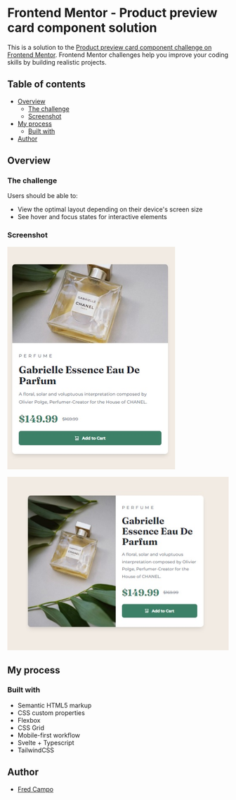 # Frontend Mentor - Product preview card component solution

This is a solution to the [Product preview card component challenge on Frontend Mentor](https://www.frontendmentor.io/challenges/product-preview-card-component-GO7UmttRfa). Frontend Mentor challenges help you improve your coding skills by building realistic projects.

## Table of contents

- [Overview](#overview)
  - [The challenge](#the-challenge)
  - [Screenshot](#screenshot)
- [My process](#my-process)
  - [Built with](#built-with)
- [Author](#author)

## Overview

### The challenge

Users should be able to:

- View the optimal layout depending on their device's screen size
- See hover and focus states for interactive elements

### Screenshot

![Mobile View](./design/output-mobile.jpg)

![Desktop View](./design//output-desktop.jpg)

## My process

### Built with

- Semantic HTML5 markup
- CSS custom properties
- Flexbox
- CSS Grid
- Mobile-first workflow
- Svelte + Typescript
- TailwindCSS

## Author

- [Fred Campo](https://github.com/fredcamp)
